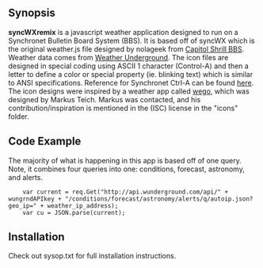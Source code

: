 ## Synopsis

**syncWXremix** is a javascript weather application designed to run on a Synchronet Bulletin Board System (BBS). It is based off of syncWX which is the original weather.js file designed by nolageek from [Capitol Shrill BBS](http://www.capitolshrill.com). Weather data comes from [Weather Underground](http://wunderground.com). The icon files are designed in special coding using ASCII 1 character (Control-A) and then a letter to define a color or special property (ie. blinking text) which is similar to ANSI specifications. Reference for Synchronet Ctrl-A can be found [here](http://wiki.synchro.net/custom:ctrl-a_codes). The icon designs were inspired by a weather app called [wego](https://github.com/schachmat/wego), which was designed by Markus Teich. Markus was contacted, and his contribution/inspiration is mentioned in the (ISC) license in the "icons" folder. 

## Code Example

The majority of what is happening in this app is based off of one query. Note, it combines four queries into one: conditions, forecast, astronomy, and alerts.

		var current = req.Get("http://api.wunderground.com/api/" + wungrndAPIkey + "/conditions/forecast/astronomy/alerts/q/autoip.json?geo_ip=" + weather_ip_address);
		var cu = JSON.parse(current);

## Installation

Check out sysop.txt for full installation instructions.
